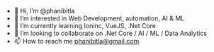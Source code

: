 - 👋 Hi, I’m @phanibitla
- 👀 I’m interested in Web Development, automation, AI & ML
- 🌱 I’m currently learning Ioninc, VueJS, .Net Core
- 💞️ I’m looking to collaborate on .Net Core / AI / ML / Data Analytics 
- 📫 How to reach me phanibitla@gmail.com

<!---
phanibitla/phanibitla is a ✨ special ✨ repository because its `README.md` (this file) appears on your GitHub profile.
You can click the Preview link to take a look at your changes.
--->
